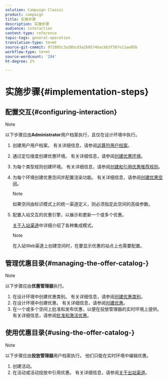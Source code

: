 ```yaml
---
solution: Campaign Classic
product: campaign
title: 实施步骤
description: 实施步骤
audience: interaction
content-type: reference
topic-tags: general-operation
translation-type: tm+mt
source-git-commit: 972885c3a38bcd3a260574bacbb3f507e11ae05b
workflow-type: tm+mt
source-wordcount: '284'
ht-degree: 2%

---
```



# 实施步骤{#implementation-steps}

## 配置交互{#configuring-interaction}

>[!NOTE]
>
>以下步骤应由&#x200B;**Administrator**&#x200B;用户档案执行，且仅在设计环境中执行。

1. 创建用户用户档案。 有关详细信息，请参阅[运算符用户档案](../../interaction/using/operator-profiles.md)。
1. 通过定位维度创建优惠环境。 有关详细信息，请参阅[创建优惠环境](../../interaction/using/live-design-environments.md#creating-an-offer-environment)。
1. 为每个类型规则创建环境。 有关详细信息，请参阅[创建和引用优惠推荐规则](../../interaction/using/managing-offer-presentation.md#creating-and-referencing-an-offer-presentation-rule)。
1. 为每个环境创建优惠空间并配置渲染功能。 有关详细信息，请参阅[创建优惠空间](../../interaction/using/creating-offer-spaces.md)。

   >[!NOTE]
   >
   >如果空间由标识模式上的统一渠道定义，则必须指定此空间的高级参数。

1. 配置入站交互的优惠引擎，以展示和更新一个或多个优惠。

   [关于入站渠道](../../interaction/using/about-inbound-channels.md)中详细介绍了各种集成模式。

   >[!NOTE]
   >
   >在入站Web渠道上创建空间时，在要显示优惠的站点上也需要配置。

## 管理优惠目录{#managing-the-offer-catalog-}

>[!NOTE]
>
>以下步骤应由&#x200B;**优惠管理器**&#x200B;执行。

1. 在设计环境中创建优惠类别。 有关详细信息，请参阅[创建优惠类别](../../interaction/using/creating-offer-categories.md)。
1. 在设计环境中创建优惠。 有关详细信息，请参阅[创建优惠](../../interaction/using/creating-an-offer.md)。
1. 在一个或多个空间上批准和发布优惠，以便在投放管理器的实时环境上提供。 有关详细信息，请参阅[批准和激活优惠](../../interaction/using/approving-and-activating-an-offer.md)。

## 使用优惠目录{#using-the-offer-catalog-}

>[!NOTE]
>
>以下步骤应由&#x200B;**投放管理器**&#x200B;用户档案执行。 他们只能在实时环境中编辑优惠。

1. 创建活动。
1. 在活动或活动投放中引用优惠。 有关详细信息，请参阅[关于出站渠道](../../interaction/using/about-outbound-channels.md)。


